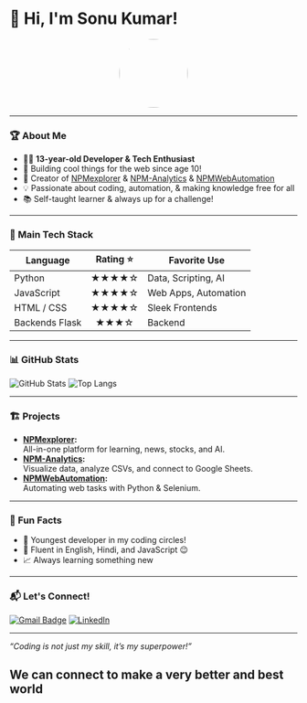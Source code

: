 # 👋 Hi, I'm Sonu Kumar!

<div align="center">
  <img src="https://avatars.githubusercontent.com/u/215385986?v=4" width="120" style="border-radius:50%">
</div>

---

### 🏆 About Me

- 🧑‍💻 **13-year-old Developer & Tech Enthusiast**
- 🚀 Building cool things for the web since age 10!
- 🌟 Creator of [NPMexplorer](https://npmexplorer.netlify.app) & [NPM-Analytics](https://github.com/sonuramashishnpm/NPM-Analytics) & [NPMWebAutomation](https://github.com/sonuramashishnpm/NPMWebAutomation)
- 💡 Passionate about coding, automation, & making knowledge free for all
- 📚 Self-taught learner & always up for a challenge!

---

### 💼 Main Tech Stack

| Language      | Rating ⭐️ | Favorite Use            |
| ------------- | :-------: | ---------------------- |
| Python        | ★★★★☆     | Data, Scripting, AI    |
| JavaScript    | ★★★★☆     | Web Apps, Automation   |
| HTML / CSS    | ★★★★☆     | Sleek Frontends        |
| Backends Flask     |★★★☆   | Backend

---

### 📊 GitHub Stats

![GitHub Stats](https://github-readme-stats.vercel.app/api?username=sonuramashishnpm&show_icons=true&theme=tokyonight)
![Top Langs](https://github-readme-stats.vercel.app/api/top-langs/?username=sonuramashishnpm&layout=compact)

---

### 🏗️ Projects

- **[NPMexplorer](https://npmexplorer.netlify.app):**  
  All-in-one platform for learning, news, stocks, and AI.
- **[NPM-Analytics](https://github.com/sonuramashishnpm/NPM-Analytics):**  
  Visualize data, analyze CSVs, and connect to Google Sheets.
- **[NPMWebAutomation](https://github.com/sonuramashishnpm/NPMWebAutomation):**  
  Automating web tasks with Python & Selenium.

---

### 🎯 Fun Facts

- 🏅 Youngest developer in my coding circles!
- 💬 Fluent in English, Hindi, and JavaScript 😉
- 📈 Always learning something new

---

### 📬 Let's Connect!

[![Gmail Badge](https://img.shields.io/badge/-sonuramashishnpm@gmail.com-c14438?style=flat&logo=Gmail&logoColor=white)](mailto:npmdev@explorer.com)
[![LinkedIn](https://img.shields.io/badge/-LinkedIn-blue?style=flat&logo=linkedin&logoColor=white)](https://www.linkedin.com/in/your-linkedin)

---

*“Coding is not just my skill, it’s my superpower!”*
## We can connect to make a very better and best world

<!--
**sonuramashishnpm/sonuramashishnpm** is a ✨ _special_ ✨ repository because its `README.md` (this file) appears on your GitHub profile.

Here are some ideas to get you started:

- 🔭 I’m currently working on ...
- 🌱 I’m currently learning ...
- 👯 I’m looking to collaborate on ...
- 🤔 I’m looking for help with ...
- 💬 Ask me about ...
- 📫 How to reach me: ...
- 😄 Pronouns: ...
- ⚡ Fun fact: ...
-->
